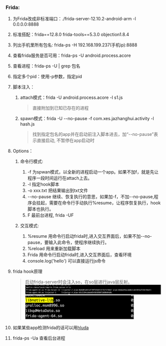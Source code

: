 ### Frida:

1. 为Frida改成非标准端口：./frida-server-12.10.2-android-arm -l 0.0.0.0:8888

2. 标准搭配：frida==12.8.0 frida-tools==5.3.0 objection1.8.4

3. 列出手机里所有包名: frida-ps -H 192.168.199.237(手机ip):8888

4. 查看frida服务是否可用：frida-ps -U  android.process.acore

5. 查看进程：frida-ps -U  | grep 包名

6. 指定多个pid：使用-p参数，指定pid

7. 脚本注入：  
   1. attach模式：frida -U android.process.acore -l s1.js
        > 直接附加到已知已存在的进程
   2. spawn模式：frida -U --no-pause -f com.xes.jazhanghui.activity -l hash.js
        > 找到指定包名的app并在启动前注入脚本进去，加“--no-pause”表示直接启动, 不暂停在app启动时

8. Options：

    1. 命令行模式:
        1. -f 为spwan模式，以全新的进程启动一个app。如果不加f，就是先让程序一段时间运行在attach上去。  
        2. -l 指定hook脚本  
        3. -o xxx.txt   把结果输出到txt文件  
        4. --no-pause 继续、恢复执行的意思，如果加-f，不加--no-pause,程序会挂起，需要在命令行手动执行%resume，让程序恢复执行，hook脚本也执行。  
        5. F  最前台进程, frida -UF    

    2. 交互模式:
        1. %resume 用命令行启动frida时,进入交互界面后，如果不加--no-pause，要输入此命令，使程序继续执行。  
        2. %reload 用来重新加载脚本  
        3. Frida   用命令行启动frida时,进入交互界面后，查看环境  
        4. console.log('hello') 可以直接运行js命令  

9. frida hook原理
   > 启动frida-server时会注入so，在so层进行java层反射。
   ![](pic/03.a.png)
   ![](pic/04.a.png)
   
10. 如果某些app检测frida的话可以用[hluda](https://github.com/hluwa/strongR-frida-android)
11. frida-ps -Ua 查看后台进程
